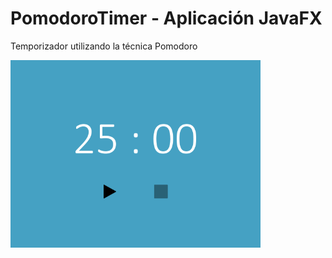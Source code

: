 ﻿# PomodoroTimer - Aplicación JavaFX
Temporizador utilizando la técnica Pomodoro

<img src="screen.png?raw=true" width="400" />
